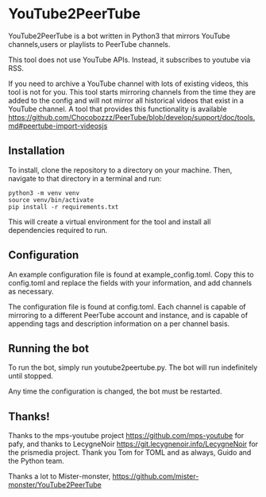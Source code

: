 # YouTube2PeerTube

YouTube2PeerTube is a bot written in Python3 that mirrors YouTube channels,users or playlists to PeerTube channels.

This tool does not use YouTube APIs. Instead, it subscribes to youtube via RSS.

If you need to archive a YouTube channel with lots of existing videos, this tool is not for you. This tool starts mirroring channels from the time they are added to the config and will not mirror all historical videos that exist in a YouTube channel. A tool that provides this functionality is available https://github.com/Chocobozzz/PeerTube/blob/develop/support/doc/tools.md#peertube-import-videosjs

## Installation

To install, clone the repository to a directory on your machine. Then, navigate to that directory in a terminal and run:

```
python3 -m venv venv
source venv/bin/activate
pip install -r requirements.txt
```

This will create a virtual environment for the tool and install all dependencies required to run.

## Configuration

An example configuration file is found at example_config.toml. Copy this to config.toml and replace the fields with your information, and add channels as necessary.

The configuration file is found at config.toml. Each channel is capable of mirroring to a different PeerTube account and instance, and is capable of appending tags and description information on a per channel basis.

## Running the bot

To run the bot, simply run youtube2peertube.py. The bot will run indefinitely until stopped.

Any time the configuration is changed, the bot must be restarted.

## Thanks!

Thanks to the mps-youtube project https://github.com/mps-youtube for pafy, and thanks to LecygneNoir https://git.lecygnenoir.info/LecygneNoir for the prismedia project. Thank you Tom for TOML and as always, Guido and the Python team.

Thanks a lot to Mister-monster, https://github.com/mister-monster/YouTube2PeerTube
